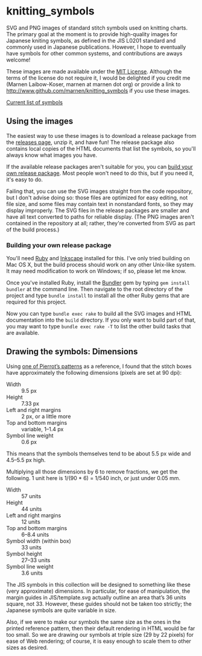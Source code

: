 # knitting_symbols
SVG and PNG images of standard stitch symbols used on knitting charts. The primary goal at the moment is to provide high-quality images for Japanese kniting symbols, as defined in the JIS L0201 standard and commonly used in Japanese publications. However, I hope to eventually have symbols for other common systems, and contributions are aways welcome!

These images are made available under the [MIT License](https://opensource.org/licenses/MIT). Although the terms of the license do not require it, I would be delighted if you credit me (Marnen Laibow-Koser, marnen at marnen dot org) or provide a link to http://www.github.com/marnen/knitting_symbols if you use these images.

[Current list of symbols](symbols)

## Using the images

The easiest way to use these images is to download a release package from the [releases page](https://github.com/marnen/knitting_symbols/releases), unzip it, and have fun! The release package also contains local copies of the HTML documents that list the symbols, so you'll always know what images you have.

If the available release packages aren't suitable for you, you can [build your own release package](#building-your-own-release-package). Most people won't need to do this, but if you need it, it's easy to do.

Failing that, you can use the SVG images straight from the code repository, but I don't advise doing so: those files are optimized for easy editing, not file size, and some files may contain text in nonstandard fonts, so they may display improperly. The SVG files in the release packages are smaller and have all text converted to paths for reliable display.  (The PNG images aren't contained in the repository at all; rather, they're converted from SVG as part of the build process.)

### Building your own release package

You'll need [Ruby](http://www.ruby-lang.org) and [Inkscape](http://www.inkscape.org) installed for this. I've only tried building on Mac OS X, but the build process should work on any other Unix-like system. It may need modification to work on Windows; if so, please let me know.

Once you've installed Ruby, install the [Bundler](http://www.bundler.io) gem by typing `gem install bundler` at the command line. Then navigate to the root directory of the project and type `bundle install` to install all the other Ruby gems that are required for this project.

Now you can type `bundle exec rake` to build all the SVG images and HTML documentation into the `build` directory. If you only want to build part of that, you may want to type `bundle exec rake -T` to list the other build tasks that are available.

## Drawing the symbols: Dimensions

Using [one of Pierrot’s patterns](http://www.gosyo.co.jp/img/acrobat/216w/08-1.pdf) as a reference, I found that the stitch boxes have approximately the following dimensions (pixels are set at 90 dpi):

<dl>
  <dt>Width</dt> <dd>9.5 px</dd>
  <dt>Height</dt> <dd>7.33 px</dd>
  <dt>Left and right margins</dt> <dd>2 px, or a little more</dd>
  <dt>Top and bottom margins</dt> <dd>variable, 1–1.4 px</dd>
  <dt>Symbol line weight</dt> <dd>0.6 px</dd>
</dl>

This means that the symbols themselves tend to be about 5.5 px wide and 4.5–5.5 px high.

Multiplying all those dimensions by 6 to remove fractions, we get the following. 1 unit here is 1/(90 * 6) = 1/540 inch, or just under 0.05 mm.
<dl>
  <dt>Width</dt> <dd>57 units</dd>
  <dt>Height</dt> <dd>44 units</dd>
  <dt>Left and right margins</dt> <dd>12 units</dd>
  <dt>Top and bottom margins</dt> <dd>6–8.4 units</dd>
  <dt>Symbol width (within box)</dt> <dd>33 units</dd>
  <dt>Symbol height</dt> <dd>27–33 units</dd>
  <dt>Symbol line weight</dt> <dd>3.6 units</dd>
</dl>

The JIS symbols in this collection will be designed to something like these (very approximate) dimensions. In particular, for ease of manipulation, the margin guides in JIS/template.svg actually outline an area that’s 36 units square, not 33. However, these guides should not be taken too strictly; the Japanese symbols are quite variable in size.

Also, if we were to make our symbols the same size as the ones in the printed reference pattern, then their default rendering in HTML would be far too small. So we are drawing our symbols at triple size (29 by 22 pixels) for ease of Web rendering; of course, it is easy enough to scale them to other sizes as desired.

